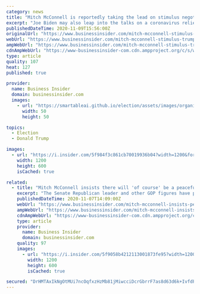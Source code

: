 ```yaml
---
category: news
title: "Mitch McConnell is reportedly taking the lead on stimulus negotiations as the Trump administration sits out"
excerpt: "Joe Biden may also leap into the talks on a coronavirus relief plan. Democrats and Republicans are far apart on measures like unemployment benefits."
publishedDateTime: 2020-11-09T15:56:00Z
originalUrl: "https://www.businessinsider.com/mitch-mcconnell-stimulus-trump-sits-out-pelosi-democrats-economy-2020-11"
webUrl: "https://www.businessinsider.com/mitch-mcconnell-stimulus-trump-sits-out-pelosi-democrats-economy-2020-11"
ampWebUrl: "https://www.businessinsider.com/mitch-mcconnell-stimulus-trump-sits-out-pelosi-democrats-economy-2020-11?amp"
cdnAmpWebUrl: "https://www-businessinsider-com.cdn.ampproject.org/c/s/www.businessinsider.com/mitch-mcconnell-stimulus-trump-sits-out-pelosi-democrats-economy-2020-11?amp"
type: article
quality: 107
heat: 127
published: true

provider:
  name: Business Insider
  domain: businessinsider.com
  images:
    - url: "https://smartableai.github.io/election/assets/images/organizations/businessinsider.com-50x50.jpg"
      width: 50
      height: 50

topics:
  - Election
  - Donald Trump

images:
  - url: "https://i.insider.com/5f984f3c861cb70019936b04?width=1200&format=jpeg"
    width: 1200
    height: 600
    isCached: true

related:
  - title: "Mitch McConnell insists there will 'of course' be a peaceful transfer of power, breaking with Trump who would not commit to one"
    excerpt: "The Senate Republican leader and other GOP figures have previously brushed off Trump's remarks about not conceding to a Biden administration."
    publishedDateTime: 2020-11-07T14:09:00Z
    webUrl: "https://www.businessinsider.com/mitch-mcconnell-insists-peaceful-transfer-of-power-2020-11"
    ampWebUrl: "https://www.businessinsider.com/mitch-mcconnell-insists-peaceful-transfer-of-power-2020-11?amp"
    cdnAmpWebUrl: "https://www-businessinsider-com.cdn.ampproject.org/c/s/www.businessinsider.com/mitch-mcconnell-insists-peaceful-transfer-of-power-2020-11?amp"
    type: article
    provider:
      name: Business Insider
      domain: businessinsider.com
    quality: 97
    images:
      - url: "https://i.insider.com/5f9058b4212113001873fe95?width=1200&format=jpeg"
        width: 1200
        height: 600
        isCached: true

secured: "DrHMTAxIkNgOtMUi7ncOqfxzHzMb81jMiwcciDcrGbrrF7as8d63d6k+IvfdP/Ex/tnOg9yiHJR2G8lUCxriTcvkhsJ/PSIYLRS2lz3FVaL3tbacK5AAkzCeD9y0N5D3VWZNIdhrX2U9BuigTVFKPTO3RzIhY9rpRaJPT3AzP/wAP9N+SvAyRxbSqERhxpufvxlX5v75t7W9M530Z8zH20bKHZLvmsfMg/44bLJeZKROJS+QM74EZlHj4zPCgaUjSbAdrN22ucJVmQ2Jn9ZHkHBtyaGBhMS7WbiNUoWhBPhxcXtAUrxfukWSrkcKMXrKLllCstZhqXWMRMRilzyTzKJuAF116aWCyCUsFdQs8L0=;RgG2MU6CjEE0KQtm0GO/HA=="
---
```


